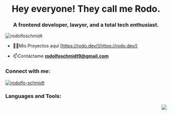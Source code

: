 <h1 align="center">Hey everyone! They call me Rodo.</h1>
<h3 align="center">A frontend developer, lawyer, and a total tech enthusiast.</h3>

<p align="left"> <img src="https://komarev.com/ghpvc/?username=rodolfoschmidt&label=Profile%20views&color=0e75b6&style=flat" alt="rodolfoschmidt" /> </p>

- 👨‍💻Mis Proyectos aquí [https://rodo.dev/](https://rodo.dev/)

- 📫Contáctame **rodolfoschmidt9@gmail.com**

<h3 align="left">Connect with me:</h3>
<p align="left">
<a href="https://linkedin.com/in/rodolfo-schmidt" target="blank"><img align="center" src="https://raw.githubusercontent.com/rahuldkjain/github-profile-readme-generator/master/src/images/icons/Social/linked-in-alt.svg" alt="rodolfo-schmidt" height="30" width="40" /></a>
</p>

<h3 align="left">Languages and Tools:</h3>
<p align="left"> 
  <a  <img src="https://raw.githubusercontent.com/devicons/devicon/master/icons/html5/html5-original-wordmark.svg" alt="html5" width="40" height="40"/> </a> 
   <a <img src="https://raw.githubusercontent.com/devicons/devicon/master/icons/css3/css3-original-wordmark.svg" alt="css3" width="40" height="40"/> </a>
  <a <img src="https://raw.githubusercontent.com/devicons/devicon/master/icons/javascript/javascript-original.svg" alt="javascript" width="40" height="40"/> </a>
   <a <img src="https://raw.githubusercontent.com/devicons/devicon/master/icons/react/react-original-wordmark.svg" alt="react" width="40" height="40"/> </a>
    <a <img src="https://raw.githubusercontent.com/devicons/devicon/master/icons/bootstrap/bootstrap-plain-wordmark.svg" alt="bootstrap" width="40" height="40"/> </a>
  <a  <img src="https://www.vectorlogo.zone/logos/tailwindcss/tailwindcss-icon.svg" alt="tailwind" width="40" height="40"/> </a>
  <a  <img src="https://raw.githubusercontent.com/devicons/devicon/master/icons/sass/sass-original.svg" alt="sass" width="40" height="40"/> </a>
   <a <img src="https://raw.githubusercontent.com/devicons/devicon/master/icons/nodejs/nodejs-original-wordmark.svg" alt="nodejs" width="40" height="40"/> </a>
  <a <img src="https://raw.githubusercontent.com/devicons/devicon/master/icons/python/python-original.svg" alt="python" width="40" height="40"/> </a>
  <a <img src="https://raw.githubusercontent.com/devicons/devicon/master/icons/amazonwebservices/amazonwebservices-original-wordmark.svg" alt="aws" width="40" height="40"/> </a>
  <a <img src="https://www.vectorlogo.zone/logos/sqlite/sqlite-icon.svg" alt="sqlite" width="40" height="40"/> </a>
  <a <img src="https://raw.githubusercontent.com/devicons/devicon/master/icons/mongodb/mongodb-original-wordmark.svg" alt="mongodb" width="40" height="40"/> </a>
  <a  <img src="https://www.vectorlogo.zone/logos/figma/figma-icon.svg" alt="figma" width="40" height="40"/> </a>
  <a  <img src="https://www.vectorlogo.zone/logos/git-scm/git-scm-icon.svg" alt="git" width="40" height="40"/> </a>
  <a <img src="https://raw.githubusercontent.com/devicons/devicon/master/icons/mysql/mysql-original-wordmark.svg" alt="mysql" width="40" height="40"/> </a>
  <a <img src="https://www.vectorlogo.zone/logos/getpostman/getpostman-icon.svg" alt="postman" width="40" height="40"/> </a> 
  <a  <img src="https://raw.githubusercontent.com/devicons/devicon/master/icons/linux/linux-original.svg" alt="linux" width="40" height="40"/> </a>
</p>   

<img align="right" height="170" src="https://i.imgur.com/G3L3gtr.gif"  />






